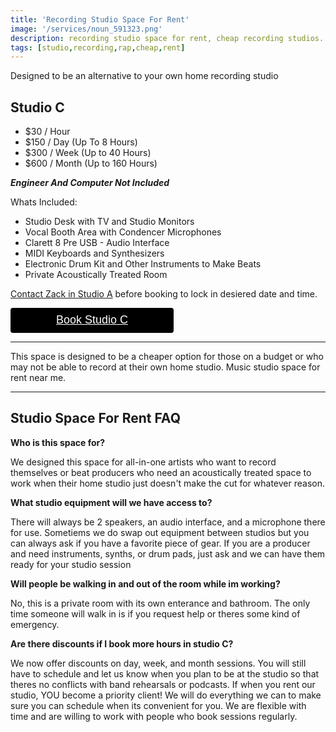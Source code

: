 ```yaml
---
title: 'Recording Studio Space For Rent'
image: '/services/noun_591323.png'
description: recording studio space for rent, cheap recording studios.
tags: [studio,recording,rap,cheap,rent]
---
```

Designed to be an alternative to your own home recording studio

## Studio C

- $30 / Hour
- $150 / Day (Up To 8 Hours)
- $300 / Week (Up to 40 Hours)
- $600 / Month (Up to 160 Hours)

**_Engineer And Computer Not Included_**

Whats Included:
- Studio Desk with TV and Studio Monitors
- Vocal Booth Area with Condencer Microphones
- Clarett 8 Pre USB - Audio Interface
- MIDI Keyboards and Synthesizers
- Electronic Drum Kit and Other Instruments to Make Beats
- Private Acoustically Treated Room

<a href="{{site.baseurl}}/contact/">Contact Zack in Studio A</a> before booking to lock in desiered date and time.

<div style="overflow: auto;">
  <a target="_blank" href="https://checkout.square.site/buy/ONTA6ABV475VPA7B4JGXLCA5?src=embed" style="
    display: inline-block;
    font-family: Helvetica, Arial, sans-serif;
    font-size: 18px;
    line-height: 38px;
    height: 40px;
    padding-left: 48px;
    padding-right: 48px;
    color: #ffffff;
    min-width: 165px;
    background-color: #000000;
    border-radius: 4px;
    text-align: center;
    box-shadow: 0 0 0 1px rgba(0,0,0,.1) inset;
  ">Book Studio C</a>
</div>

- - -

This space is designed to be a cheaper option for those on a budget or who may not be able to record at their own home studio. Music studio space for rent near me.

- - -

## Studio Space For Rent FAQ

**Who is this space for?**

We designed this space for all-in-one artists who want to record themselves or beat producers who need an acoustically treated space to work when their home studio just doesn't make the cut for whatever reason.

**What studio equipment will we have access to?**

There will always be 2 speakers, an audio interface, and a microphone there for use. Sometiems we do swap out equipment between studios but you can always ask if you have a favorite piece of gear. If you are a producer and need instruments, synths, or drum pads, just ask and we can have them ready for your studio session

**Will people be walking in and out of the room while im working?**

No, this is a private room with its own enterance and bathroom. The only time someone will walk in is if you request help or theres some kind of emergency.

**Are there discounts if I book more hours in studio C?**

We now offer discounts on day, week, and month sessions. You will still have to schedule and let us know when you plan to be at the studio so that theres no conflicts with band rehearsals or podcasts. If when you rent our studio, YOU become a priority client! We will do everything we can to make sure you can schedule when its convenient for you. We are flexible with time and are willing to work with people who book sessions regularly.